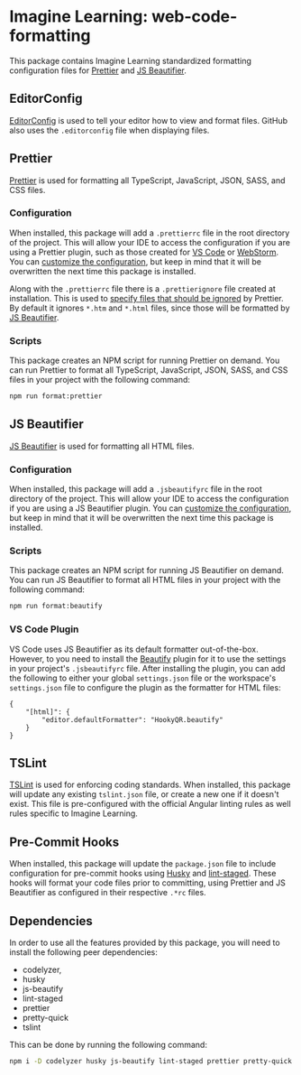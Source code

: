 # Imagine Learning: web-code-formatting
This package contains Imagine Learning standardized formatting configuration files for [Prettier](https://prettier.io) and [JS Beautifier](https://github.com/beautify-web/js-beautify).

## EditorConfig
[EditorConfig](https://editorconfig.org/) is used to tell your editor how to view and format files. GitHub also uses the `.editorconfig` file when displaying files.

## Prettier
[Prettier](https://github.com/prettier/prettier) is used for formatting all TypeScript, JavaScript, JSON, SASS, and CSS files.

### Configuration
When installed, this package will add a `.prettierrc` file in the root directory of the project.
This will allow your IDE to access the configuration if you are using a Prettier plugin, such as those created for [VS Code](https://marketplace.visualstudio.com/items?itemName=esbenp.prettier-vscode) or [WebStorm](https://plugins.jetbrains.com/plugin/10456-prettier).
You can [customize the configuration](https://prettier.io/docs/en/configuration.html), but keep in mind that it will be overwritten the next time this package is installed.

Along with the `.prettierrc` file there is a `.prettierignore` file created at installation.
This is used to [specify files that should be ignored](https://prettier.io/docs/en/ignore.html#ignoring-files) by Prettier. By default it ignores `*.htm` and `*.html` files, since those will be formatted by [JS Beautifier](#js-beautifier).

### Scripts
This package creates an NPM script for running Prettier on demand.
You can run Prettier to format all TypeScript, JavaScript, JSON, SASS, and CSS files in your project with the following command:
```bash
npm run format:prettier
```

## JS Beautifier
[JS Beautifier](https://github.com/beautify-web/js-beautify) is used for formatting all HTML files.

### Configuration
When installed, this package will add a `.jsbeautifyrc` file in the root directory of the project.
This will allow your IDE to access the configuration if you are using a JS Beautifier plugin.
You can [customize the configuration](https://github.com/beautify-web/js-beautify#options), but keep in mind that it will be overwritten the next time this package is installed.

### Scripts
This package creates an NPM script for running JS Beautifier on demand.
You can run JS Beautifier to format all HTML files in your project with the following command:
```bash
npm run format:beautify
```

### VS Code Plugin
VS Code uses JS Beautifier as its default formatter out-of-the-box.
However, to you need to install the [Beautify](https://marketplace.visualstudio.com/items?itemName=HookyQR.beautify) plugin for it to use the settings in your project's `.jsbeautifyrc` file.
After installing the plugin, you can add the following to either your global `settings.json` file or the workspace's `settings.json` file to configure the plugin as the formatter for HTML files:
```
{
    "[html]": {
        "editor.defaultFormatter": "HookyQR.beautify"
    }
}
```

## TSLint
[TSLint](https://github.com/palantir/tslint) is used for enforcing coding standards.
When installed, this package will update any existing `tslint.json` file, or create a new one if it doesn't exist.
This file is pre-configured with the official Angular linting rules as well rules specific to Imagine Learning.

## Pre-Commit Hooks
When installed, this package will update the `package.json` file to include configuration for pre-commit hooks using [Husky](https://github.com/typicode/husky) and [lint-staged](https://github.com/okonet/lint-staged). These hooks will format your code files prior to committing, using Prettier and JS Beautifier as configured in their respective `.*rc` files.

## Dependencies
In order to use all the features provided by this package, you will need to install the following peer dependencies:
- codelyzer,
- husky
- js-beautify
- lint-staged
- prettier
- pretty-quick
- tslint

This can be done by running the following command:
```bash
npm i -D codelyzer husky js-beautify lint-staged prettier pretty-quick tslint
```
